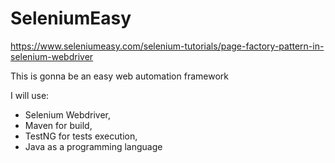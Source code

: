 # SeleniumEasy
https://www.seleniumeasy.com/selenium-tutorials/page-factory-pattern-in-selenium-webdriver

This is gonna be an easy web automation framework

I will use:
* Selenium Webdriver,
* Maven for build,
* TestNG for tests execution,
* Java as a programming language
